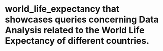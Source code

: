 # world_life_expectancy that showcases queries concerning Data Analysis related to the World Life Expectancy of different countries. 
